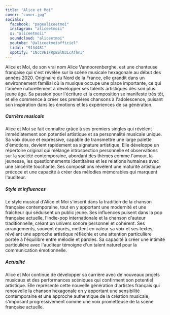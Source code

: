 ```yaml
---
title: "Alice et Moi"
cover: "cover.jpg"
socials:
  facebook: "pagealiceetmoi"
  instagram: "aliceetmoii"
  x: "aliceetmoii"
  soundcloud: "aliceetmoi"
  youtube: "@aliceetmoiofficiel"
  tidal: "9134481"
  spotify: "1NcCVE1FRpBSlN3LcAfhn3"
---
```


Alice et Moi, de son vrai nom Alice Vannoorenberghe, est une chanteuse française qui s'est révélée sur la scène musicale
hexagonale au début des années 2020.
Originaire du Nord de la France, elle grandit dans un environnement familial où la musique occupe une place importante,
ce qui l'amène naturellement à développer ses talents artistiques dès son plus jeune âge.
Sa passion pour l'écriture et la composition se manifeste très tôt, et elle commence à créer ses premières chansons à
l'adolescence, puisant son inspiration dans les émotions et les expériences de sa génération.

##### Carrière musicale

Alice et Moi se fait connaître grâce à ses premiers singles qui révèlent immédiatement son potentiel artistique et sa
personnalité musicale unique.
Sa voix douce et expressive, capable de transmettre une large palette d'émotions, devient rapidement sa signature
artistique.
Elle développe un répertoire original qui mélange introspection personnelle et observations sur la société
contemporaine, abordant des thèmes comme l'amour, la jeunesse, les questionnements identitaires et les relations
humaines avec une sincérité touchante.
Ses compositions révèlent une maturité artistique précoce et une capacité à créer des mélodies mémorables qui marquent
l'auditeur.

##### Style et influences

Le style musical d'Alice et Moi s'inscrit dans la tradition de la chanson française contemporaine, tout en y apportant
une modernité et une fraîcheur qui séduisent un public jeune.
Ses influences puisent dans la pop française actuelle, l'indie-pop internationale et la chanson d'auteur traditionnelle,
créant un univers sonore personnel et cohérent.
Ses arrangements, souvent épurés, mettent en valeur sa voix et ses textes, révélant une approche artistique réfléchie et
une attention particulière portée à l'équilibre entre mélodie et paroles.
Sa capacité à créer une intimité particulière avec l'auditeur témoigne d'un talent naturel pour la communication
émotionnelle.

##### Actualité

Alice et Moi continue de développer sa carrière avec de nouveaux projets musicaux et des performances scéniques qui
confirment son potentiel artistique.
Elle représente cette nouvelle génération d'artistes français qui renouvelle la chanson hexagonale en y apportant une
sensibilité contemporaine et une approche authentique de la création musicale, s'imposant progressivement comme une voix
prometteuse de la scène française actuelle.
